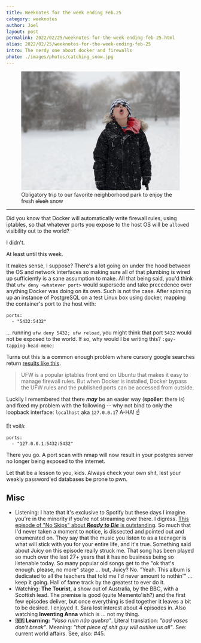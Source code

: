 ```yaml
---
title: Weeknotes for the week ending Feb.25
category: weeknotes
author: Joel
layout: post
permalink: 2022/02/25/weeknotes-for-the-week-ending-feb-25.html
alias: 2022/02/25/weeknotes-for-the-week-ending-feb-25
intro: The nerdy one about docker and firewalls
photo: ./images/photos/catching_snow.jpg
---
```



<figure class="photo-with-caption">
  <img src="/images/photos/catching_snow.jpg" width="609">
  <figcaption>
    Obligatory trip to our favorite neighborhood park to enjoy the fresh <strike>slush</strike> snow
  </figcaption>
</figure>

***

Did you know that Docker will automatically write firewall rules, using iptables,
so that whatever ports you expose to the host OS will be `allow`ed visibility out
to the world?

I didn't.

At least until this week.

It makes sense, I suppose? There's a lot going on under the hood between the OS
and network interfaces so making sure all of that plumbing is wired up sufficiently
is a sane assumption to make. All that being said, you'd think that `ufw deny <whatever port>` would supersede and take precedence over anything Docker was doing on its own. Such is not the case. After spinning up an instance of PostgreSQL on a test Linux box using docker, mapping the container's port to the host with:

```
ports:
  - "5432:5432"
```

... running `ufw deny 5432; ufw reload`, you might think that port `5432` would not be exposed to the world. If so, why would I be writing this? `:guy-tapping-head-meme:`

Turns out this is a common enough problem where cursory google searches return
[results like this].

> UFW is a popular iptables front end on Ubuntu that makes it easy to manage
> firewall rules. But when Docker is installed, Docker bypass the UFW rules and
> the published ports can be accessed from outside.

[results like this]: https://github.com/chaifeng/ufw-docker#problem

Luckily I remembered that there ***may*** be an easier way (**spoiler**: there is) and fixed my problem with the following -- why not bind to only the loopback interface: `localhost` aka `127.0.0.1`? A-HA! ☝️

Et voilà:

```
ports:
  - "127.0.0.1:5432:5432"
```

There you go. A port scan with nmap will now result in your postgres server no longer being exposed to the internet.

Let that be a lesson to you, kids. Always check your own shit, lest your weakly password'ed databases be prone to pwn.

Misc
----

* Listening: I hate that it's exclusive to Spotify but these days I imagine you're in the minority if you're not streaming over there. I digress. [This episode of "No Skips" about ***Ready to Die*** is outstanding](https://www.theringer.com/2021/12/16/22839599/the-notorious-b-i-g-ready-to-die). So much that I'd never taken a moment to notice, is dissected and pointed out and enumerated on. They say that the music you listen to as a teenager is what will stick with you for your entire life, and it's true. Something said about Juicy on this episode really struck me. That song has been played so much over the last 27+ years that it has no business being so listenable today. So many popular old songs get to the "ok that's enough. please, no more" stage ... but, Juicy? No. "Yeah. This album is dedicated to all the teachers that told me I'd never amount to nothin'" ... keep it going. Hall of fame track by the greatest to ever do it.
* Watching: **The Tourist**, a show out of Australia, by the BBC, with a Scottish lead. The premise is good (quite Memento'ish?) and the first few episodes deliver, but once everything is tied together it leaves a bit to be desired. I enjoyed it. Sara lost interest about 4 episodes in. Also watching **Inventing Anna** which is ... not my thing.
* **🇧🇷 Learning:** _"Vaso ruim não quebra"_. Literal translation: _"bad vases don't break"_. Meaning: _"that piece of shit guy will outlive us all"_. See: current world affairs. See, also: #45.
